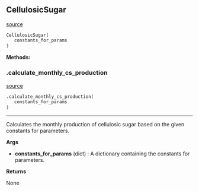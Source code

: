 #


## CellulosicSugar
[source](https://github.com/allfed/allfed-integrated-model/blob/master/src/food_system/cellulosic_sugar.py/#L11)
```python 
CellulosicSugar(
   constants_for_params
)
```




**Methods:**


### .calculate_monthly_cs_production
[source](https://github.com/allfed/allfed-integrated-model/blob/master/src/food_system/cellulosic_sugar.py/#L51)
```python
.calculate_monthly_cs_production(
   constants_for_params
)
```

---
Calculates the monthly production of cellulosic sugar based on the given constants for parameters.


**Args**

* **constants_for_params** (dict) : A dictionary containing the constants for parameters.


**Returns**

None
